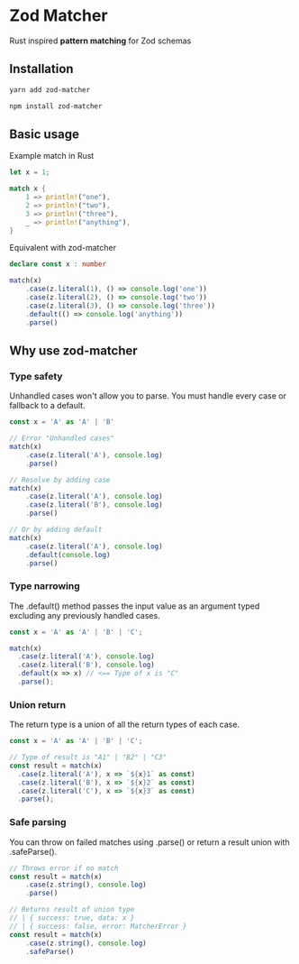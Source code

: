 # Zod Matcher

Rust inspired **pattern matching** for Zod schemas

## Installation

```bash
yarn add zod-matcher
```

```bash
npm install zod-matcher
```

## Basic usage
Example match in Rust

``` rust
let x = 1;

match x {
    1 => println!("one"),
    2 => println!("two"),
    3 => println!("three"),
    _ => println!("anything"),
}
```

Equivalent with zod-matcher

``` typescript
declare const x : number

match(x)
    .case(z.literal(1), () => console.log('one'))
    .case(z.literal(2), () => console.log('two'))
    .case(z.literal(3), () => console.log('three'))
    .default(() => console.log('anything'))
    .parse()
```

## Why use zod-matcher

### Type safety
Unhandled cases won't allow you to parse. You must handle every case or fallback to a default.

``` typescript
const x = 'A' as 'A' | 'B'

// Error "Unhandled cases"
match(x)
    .case(z.literal('A'), console.log)
    .parse()

// Resolve by adding case
match(x)
    .case(z.literal('A'), console.log)
    .case(z.literal('B'), console.log)
    .parse()

// Or by adding default
match(x)
    .case(z.literal('A'), console.log)
    .default(console.log)
    .parse()
```

### Type narrowing
The .default() method passes the input value as an argument typed excluding any previously handled cases.

``` typescript
const x = 'A' as 'A' | 'B' | 'C';

match(x)
  .case(z.literal('A'), console.log)
  .case(z.literal('B'), console.log)
  .default(x => x) // <== Type of x is "C"
  .parse();
```

### Union return
The return type is a union of all the return types of each case.

``` typescript
const x = 'A' as 'A' | 'B' | 'C';

// Type of result is "A1" | "B2" | "C3"
const result = match(x)
  .case(z.literal('A'), x => `${x}1` as const)
  .case(z.literal('B'), x => `${x}2` as const)
  .case(z.literal('C'), x => `${x}3` as const)
  .parse();
```

### Safe parsing
You can throw on failed matches using .parse() or return a result union with .safeParse().

``` typescript
// Throws error if no match
const result = match(x)
    .case(z.string(), console.log)
    .parse()

// Returns result of union type
// | { success: true, data: x }
// | { success: false, error: MatcherError }
const result = match(x)
    .case(z.string(), console.log)
    .safeParse()
```